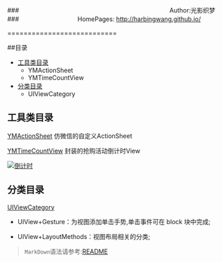 
###　　　　　　　　　　　　    		　　　　　　　　　　　　 Author:光影织梦
###　　　　        　　　　　 		  HomePages: http://harbingwang.github.io/

===========================

##目录
* [工具类目录](#工具类目录)
    * YMActionSheet
	* YMTimeCountView
* [分类目录](#分类目录)
	* UIViewCategory

工具类目录
-----------
[YMActionSheet](https://github.com/HarbingWang/Project/tree/master/HBMobileProject/Expand/Tool/YMActionSheet "YMActionSheet") 仿微信的自定义ActionSheet

[YMTimeCountView](https://github.com/HarbingWang/Project/tree/master/HBMobileProject/Expand/Tool/TimeCountView "YMTimeCountView") 封装的抢购活动倒计时View

[![倒计时](https://github.com/HarbingWang/Project/blob/master/HBMobileProject/ImageFile/store.gif "商城倒计时动画")](http://harbingwang.github.io/)


分类目录
-----------
[UIViewCategory](https://github.com/HarbingWang/Project/tree/master/HBMobileProject/Expand/Category/UIViewCategory)
* UIView+Gesture：为视图添加单击手势,单击事件可在 block 块中完成;
- UIView+LayoutMethods：视图布局相关的分类;

> `MarkDown`语法请参考:[README](https://github.com/guodongxiaren/README)